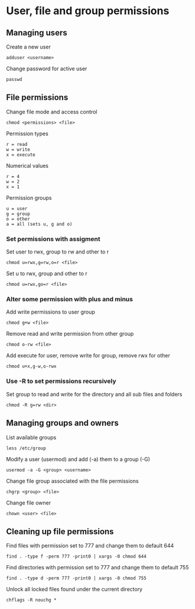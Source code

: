 # User, file and group permissions

## Managing users

Create a new user

	adduser <username>

Change password for active user

	passwd

## File permissions

Change file mode and access control

	chmod <permissions> <file>

Permission types

	r = read
	w = write
	x = execute

Numerical values

	r = 4
	w = 2
	x = 1

Permission groups

	u = user
	g = group
	o = other
	a = all (sets u, g and o)

### Set permissions with assigment

Set user to rwx, group to rw and other to r

	chmod u=rwx,g=rw,o=r <file>

Set u to rwx, group and other to r

	chmod u=rwx,go=r <file>

### Alter some permission with plus and minus

Add write permissions to user group

	chmod g+w <file>

Remove read and write permission from other group

	chmod o-rw <file>

Add execute for user, remove write for group, remove rwx for other

	chmod u+x,g-w,o-rwx

### Use -R to set permissions recursively

Set group to read and write for the directory and all sub files and folders

	chmod -R g=rw <dir>


## Managing groups and owners

List available groups

	less /etc/group

Modify a user (usermod) and add (-a) them to a group (-G)

	usermod -a -G <group> <username>

Change file group associated with the file permissions

	chgrp <group> <file>

Change file owner

	chown <user> <file>


## Cleaning up file permissions

Find files with permission set to 777 and change them to default 644

	find . -type f -perm 777 -print0 | xargs -0 chmod 644

Find directories with permission set to 777 and change them to default 755

	find . -type d -perm 777 -print0 | xargs -0 chmod 755

Unlock all locked files found under the current directory

	chflags -R nouchg *
